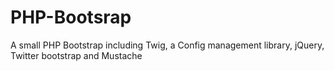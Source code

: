 PHP-Bootsrap
============

A small PHP Bootstrap including Twig, a Config management library, jQuery, Twitter bootstrap and Mustache